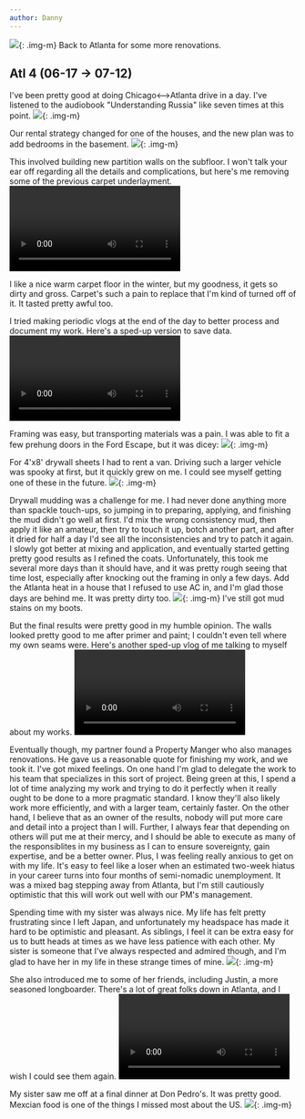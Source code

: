 ```yaml
---
author: Danny
---
```


![](https://elasticbeanstalk-us-west-2-999872866258.s3.us-west-2.amazonaws.com/images/blog/2022/06-17_atl4/02_framingFisheye_r.JPG){: .img-m}
Back to Atlanta for some more renovations.

## Atl 4 (06-17 -> 07-12)
I've been pretty good at doing Chicago<-->Atlanta drive in a day.  I've listened to the audiobook "Understanding Russia" like seven times at this point.
![](https://elasticbeanstalk-us-west-2-999872866258.s3.us-west-2.amazonaws.com/images/blog/2022/06-17_atl4/00_driving_r.jpg){: .img-m}

Our rental strategy changed for one of the houses, and the new plan was to add bedrooms in the basement.
![](https://live.staticflickr.com/65535/52196951908_78617aa261_b.jpg){: .img-m}

This involved building new partition walls on the subfloor.  I won't talk your ear off regarding all the details and complications, but here's me removing some of the previous carpet underlayment.  
<video controls class="vLog">
  <source src="https://elasticbeanstalk-us-west-2-999872866258.s3.us-west-2.amazonaws.com/images/blog/2022/06-17_atl4/01_carpetRemoval.mp4" type="video/mp4">
  Sorry, your browser doesn't support embedded videos.
</video>

I like a nice warm carpet floor in the winter, but my goodness, it gets so dirty and gross.  Carpet's such a pain to replace that I'm kind of turned off of it.  It tasted pretty awful too.


I tried making periodic vlogs at the end of the day to better process and document my work.  Here's a sped-up version to save data.
<video controls class="vLog">
  <source src="https://elasticbeanstalk-us-west-2-999872866258.s3.us-west-2.amazonaws.com/images/blog/2022/06-17_atl4/03_framingVlog.mp4" type="video/mp4">
</video>

Framing was easy, but transporting materials was a pain.  I was able to fit a few prehung doors in the Ford Escape, but it was dicey:
![](https://elasticbeanstalk-us-west-2-999872866258.s3.us-west-2.amazonaws.com/images/blog/2022/06-17_atl4/04_carDoors_r.jpg){: .img-m}

For 4'x8' drywall sheets I had to rent a van.  Driving such a larger vehicle was spooky at first, but it quickly grew on me.  I could see myself getting one of these in the future.
![](https://elasticbeanstalk-us-west-2-999872866258.s3.us-west-2.amazonaws.com/images/blog/2022/06-17_atl4/05_imInAVan_r.jpg){: .img-m}

Drywall mudding was a challenge for me.  I had never done anything more than spackle touch-ups, so jumping in to preparing, applying, and finishing the mud didn't go well at first.  I'd mix the wrong consistency mud, then apply it like an amateur, then try to touch it up, botch another part, and after it dried for half a day I'd see all the inconsistencies and try to patch it again.  I slowly got better at mixing and application, and eventually started getting pretty good results as I refined the coats.  Unfortunately, this took me several more days than it should have, and it was pretty rough seeing that time lost, especially after knocking out the framing in only a few days.  Add the Atlanta heat in a house that I refused to use AC in, and I'm glad those days are behind me.  It was pretty dirty too.
![](https://elasticbeanstalk-us-west-2-999872866258.s3.us-west-2.amazonaws.com/images/blog/2022/06-17_atl4/06_drywallSelfie_r.jpg){: .img-m}
I've still got mud stains on my boots.

But the final results were pretty good in my humble opinion.  The walls looked pretty good to me after primer and paint; I couldn't even tell where my own seams were.  Here's another sped-up vlog of me talking to myself about my works.
<video controls class="vLog">
  <source src="https://elasticbeanstalk-us-west-2-999872866258.s3.us-west-2.amazonaws.com/images/blog/2022/06-17_atl4/07_vlogFinal.mp4" type="video/mp4">
</video>

Eventually though, my partner found a Property Manger who also manages renovations.  He gave us a reasonable quote for finishing my work, and we took it.  I've got mixed feelings.  On one hand I'm glad to delegate the work to his team that specializes in this sort of project.  Being green at this, I spend a lot of time analyzing my work and trying to do it perfectly when it really ought to be done to a more pragmatic standard.  I know they'll also likely work more efficiently, and with a larger team, certainly faster.  On the other hand, I believe that as an owner of the results, nobody will put more care and detail into a project than I will.  Further, I always fear that depending on others will put me at their mercy, and I should be able to execute as many of the responsiblites in my business as I can to ensure sovereignty, gain expertise, and be a better owner.  Plus, I was feeling really anxious to get on with my life.  It's easy to feel like a loser when an estimated two-week hiatus in your career turns into four months of semi-nomadic unemployment.  It was a mixed bag stepping away from Atlanta, but I'm still cautiously optimistic that this will work out well with our PM's management.

Spending time with my sister was always nice.  My life has felt pretty frustrating since I left Japan, and unfortunately my headspace has made it hard to be optimistic and pleasant.  As siblings, I feel it can be extra easy for us to butt heads at times as we have less patience with each other.  My sister is someone that I've always respected and admired though, and I'm glad to have her in my life in these strange times of mine.
![](https://elasticbeanstalk-us-west-2-999872866258.s3.us-west-2.amazonaws.com/images/blog/2022/06-17_atl4/08_sisterCelebrate_r.jpg){: .img-m}

She also introduced me to some of her friends, including Justin, a more seasoned longboarder.  There's a lot of great folks down in Atlanta, and I wish I could see them again.
<video controls class="vLog">
  <source src="https://elasticbeanstalk-us-west-2-999872866258.s3.us-west-2.amazonaws.com/images/blog/2022/06-17_atl4/09_justinSlide.mp4" type="video/mp4">
</video>

My sister saw me off at a final dinner at Don Pedro's.  It was pretty good.  Mexcian food is one of the things I missed most about the US.
![](https://elasticbeanstalk-us-west-2-999872866258.s3.us-west-2.amazonaws.com/images/blog/2022/06-17_atl4/10_sisterDonPedro_r.jpg){: .img-m}
